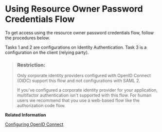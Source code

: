 <!-- loio3e10136191f647588a68f6cd32dc451b -->

# Using Resource Owner Password Credentials Flow

To get access using the resource owner password credentials flow, follow the procedures below.

Tasks 1 and 2 are configurations on Identity Authentication. Task 3 is a configuration on the client \(relying party\).

> ### Restriction:  
> Only corporate identity providers configured with OpenID Connect \(OIDC\) support this flow and not configurations with SAML 2.
> 
> If you've configured a corporate identity provider for your application, multifactor authentication isn't supported with this flow. For human users we recommend that you use a web-based flow like the authorization code flow.

**Related Information**  


[Configuring OpenID Connect](configuring-openid-connect-a789c9c.md "You can use Identity Authentication for authentication in OpenID Connect protected applications.")

